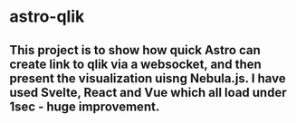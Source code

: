 # astro-qlik

## This project is to show how quick Astro can create link to qlik via a websocket, and then present the visualization uisng Nebula.js. I have used Svelte, React and Vue which all load under 1sec - huge improvement.

